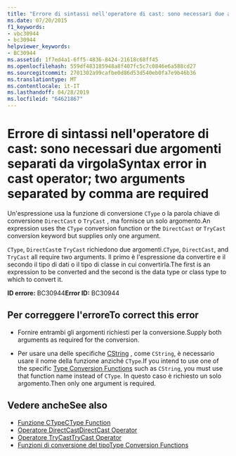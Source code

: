 ```yaml
---
title: "Errore di sintassi nell'operatore di cast: sono necessari due argomenti separati da virgola"
ms.date: 07/20/2015
f1_keywords:
- vbc30944
- bc30944
helpviewer_keywords:
- BC30944
ms.assetid: 1f7ed4a1-6ff5-4836-8424-21618c68ff45
ms.openlocfilehash: 559df483185948a8f407fc5c7c0846e6a588cd27
ms.sourcegitcommit: 2701302a99cafbe0d86d53d540eb0fa7e9b46b36
ms.translationtype: MT
ms.contentlocale: it-IT
ms.lasthandoff: 04/28/2019
ms.locfileid: "64621867"
---
```

# <a name="syntax-error-in-cast-operator-two-arguments-separated-by-comma-are-required"></a><span data-ttu-id="3094c-102">Errore di sintassi nell'operatore di cast: sono necessari due argomenti separati da virgola</span><span class="sxs-lookup"><span data-stu-id="3094c-102">Syntax error in cast operator; two arguments separated by comma are required</span></span>
<span data-ttu-id="3094c-103">Un'espressione usa la funzione di conversione `CType` o la parola chiave di conversione `DirectCast` o `TryCast` , ma fornisce un solo argomento.</span><span class="sxs-lookup"><span data-stu-id="3094c-103">An expression uses the `CType` conversion function or the `DirectCast` or `TryCast` conversion keyword but supplies only one argument.</span></span>  
  
 <span data-ttu-id="3094c-104">`CType`, `DirectCast`e `TryCast` richiedono due argomenti.</span><span class="sxs-lookup"><span data-stu-id="3094c-104">`CType`, `DirectCast`, and `TryCast` all require two arguments.</span></span> <span data-ttu-id="3094c-105">Il primo è l'espressione da convertire e il secondo il tipo di dati o il tipo di classe in cui convertirla.</span><span class="sxs-lookup"><span data-stu-id="3094c-105">The first is an expression to be converted and the second is the data type or class type to which to convert it.</span></span>  
  
 <span data-ttu-id="3094c-106">**ID errore:** BC30944</span><span class="sxs-lookup"><span data-stu-id="3094c-106">**Error ID:** BC30944</span></span>  
  
## <a name="to-correct-this-error"></a><span data-ttu-id="3094c-107">Per correggere l'errore</span><span class="sxs-lookup"><span data-stu-id="3094c-107">To correct this error</span></span>  
  
- <span data-ttu-id="3094c-108">Fornire entrambi gli argomenti richiesti per la conversione.</span><span class="sxs-lookup"><span data-stu-id="3094c-108">Supply both arguments as required for the conversion.</span></span>  
  
- <span data-ttu-id="3094c-109">Per usare una delle specifiche [CString](../../visual-basic/language-reference/functions/type-conversion-functions.md) , come `CString`, è necessario usare il nome della funzione anziché `CType`.</span><span class="sxs-lookup"><span data-stu-id="3094c-109">If you intend to use one of the specific [Type Conversion Functions](../../visual-basic/language-reference/functions/type-conversion-functions.md) such as `CString`, you must use that function name instead of `CType`.</span></span> <span data-ttu-id="3094c-110">In questo caso è richiesto un solo argomento.</span><span class="sxs-lookup"><span data-stu-id="3094c-110">Then only one argument is required.</span></span>  
  
## <a name="see-also"></a><span data-ttu-id="3094c-111">Vedere anche</span><span class="sxs-lookup"><span data-stu-id="3094c-111">See also</span></span>

- [<span data-ttu-id="3094c-112">Funzione CType</span><span class="sxs-lookup"><span data-stu-id="3094c-112">CType Function</span></span>](../../visual-basic/language-reference/functions/ctype-function.md)
- [<span data-ttu-id="3094c-113">Operatore DirectCast</span><span class="sxs-lookup"><span data-stu-id="3094c-113">DirectCast Operator</span></span>](../../visual-basic/language-reference/operators/directcast-operator.md)
- [<span data-ttu-id="3094c-114">Operatore TryCast</span><span class="sxs-lookup"><span data-stu-id="3094c-114">TryCast Operator</span></span>](../../visual-basic/language-reference/operators/trycast-operator.md)
- [<span data-ttu-id="3094c-115">Funzioni di conversione del tipo</span><span class="sxs-lookup"><span data-stu-id="3094c-115">Type Conversion Functions</span></span>](../../visual-basic/language-reference/functions/type-conversion-functions.md)
